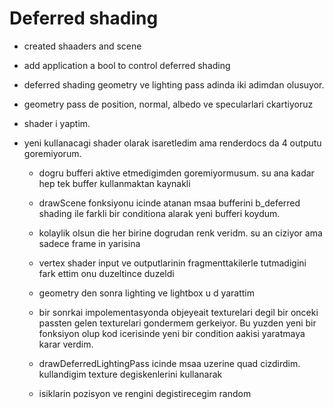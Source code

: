 # Deferred shading


- created shaaders and scene
- add application a bool to control deferred shading
- deferred shading geometry ve lighting pass adinda iki adimdan olusuyor.
- geometry pass de position, normal, albedo ve specularlari ckartiyoruz

- shader i yaptim.
- yeni kullanacagi shader olarak isaretledim ama renderdocs da 4 outputu goremiyorum.
    - dogru bufferi aktive etmedigimden goremiyormusum. su ana kadar hep tek buffer kullanmaktan kaynakli
    - drawScene fonksiyonu icinde atanan msaa bufferini b_deferred shading ile farkli bir conditiona alarak yeni bufferi koydum.
    - kolaylik olsun die her birine dogrudan renk veridm. su an ciziyor ama sadece frame in yarisina 
    - vertex shader input ve outputlarinin fragmenttakilerle tutmadigini fark ettim onu duzeltince duzeldi

    - geometry den sonra lighting ve lightbox u d yarattim
    - bir sonrkai impolementasyonda objeyeait texturelari degil bir onceki passten gelen texturelari gondermem gerkeiyor. Bu yuzden yeni bir fonksiyon olup kod icerisinde yeni bir condition aakisi yaratmaya karar verdim.

    -  drawDeferredLightingPass icinde msaa uzerine quad cizdirdim. kullandigim texture degiskenlerini kullanarak

    - isiklarin pozisyon ve rengini degistirecegim random